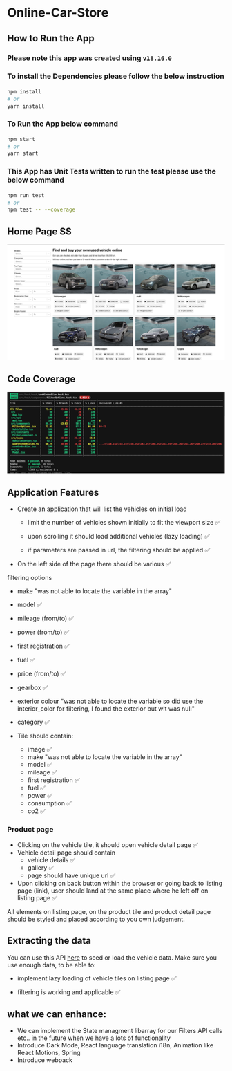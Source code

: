 # Online-Car-Store

## How to Run the App

### Please note this app was created using `v18.16.0`

### To install the Dependencies please follow the below instruction

```bash
npm install
# or
yarn install
```

### To Run the App below command

```bash
npm start
# or
yarn start
```

### This App has Unit Tests written to run the test please use the below command

```bash
npm run test
# or
npm test -- --coverage
```

## Home Page SS

<img src="./SS/Home.png" alt="Home" />

## Code Coverage

<img src="./SS/Test.png" alt="Home" />

## Application Features

- Create an application that will list the vehicles on initial load

  - limit the number of vehicles shown initially to fit the viewport size ✅

  - upon scrolling it should load additional vehicles (lazy loading) ✅

  - if parameters are passed in url, the filtering should be applied ✅

- On the left side of the page there should be various ✅

filtering options

- make "was not able to locate the variable in the array"
- model ✅
- mileage (from/to) ✅
- power (from/to) ✅
- first registration ✅
- fuel ✅
- price (from/to) ✅
- gearbox ✅
- exterior colour "was not able to locate the variable so did use the interior_color for filtering, I found the exterior but wit was null"
- category ✅

- Tile should contain:
  - image ✅
  - make "was not able to locate the variable in the array"
  - model ✅
  - mileage ✅
  - first registration ✅
  - fuel ✅
  - power ✅
  - consumption ✅
  - co2 ✅

### Product page

- Clicking on the vehicle tile, it should open vehicle detail page ✅
- Vehicle detail page should contain
  - vehicle details ✅
  - gallery ✅
  - page should have unique url ✅
- Upon clicking on back button within the browser or going back to listing page (link), user should land at the same place where he left off on listing page ✅

All elements on listing page, on the product tile and product detail page should be styled and placed according to you own judgement.

## Extracting the data

You can use this API [here](https://run.mocky.io/v3/e7d5a5aa-8bdf-4a36-b6ab-134c08df916b) to seed or load the vehicle data. Make sure you use enough data, to be able to:

- implement lazy loading of vehicle tiles on listing page ✅

- filtering is working and applicable ✅

## what we can enhance:

- We can implement the State managment libarray for our Filters API calls etc.. in the future when we have a lots of functionality
- Introduce Dark Mode, React language translation i18n, Animation like React Motions, Spring
- Introduce webpack
